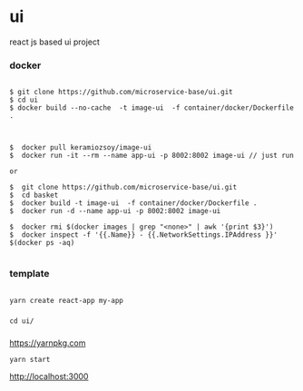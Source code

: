 # ui
react js based ui project






### docker 

```

$ git clone https://github.com/microservice-base/ui.git
$ cd ui
$ docker build --no-cache  -t image-ui  -f container/docker/Dockerfile .



$  docker pull keramiozsoy/image-ui
$  docker run -it --rm --name app-ui -p 8002:8002 image-ui // just run

or

$  git clone https://github.com/microservice-base/ui.git
$  cd basket
$  docker build -t image-ui  -f container/docker/Dockerfile . 
$  docker run -d --name app-ui -p 8002:8002 image-ui

$  docker rmi $(docker images | grep "<none>" | awk '{print $3}')
$  docker inspect -f '{{.Name}} - {{.NetworkSettings.IPAddress }}' $(docker ps -aq)


```

### template
```

yarn create react-app my-app

```

### 
`cd ui/`

### 
https://yarnpkg.com

`yarn start`

[http://localhost:3000](http://localhost:3000)
